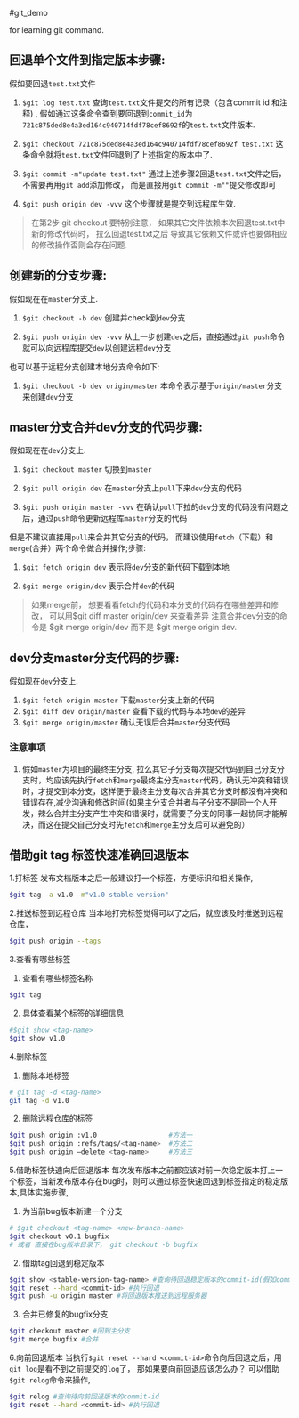 #git_demo 

for learning git command.


## 回退单个文件到指定版本步骤:

假如要回退`test.txt`文件

1. `$git log test.txt`  查询`test.txt`文件提交的所有记录（包含commit id 和注释) , 假如通过这条命令查到要回退到`commit_id`为`721c875ded8e4a3ed164c940714fdf78cef8692f`的`test.txt`文件版本.

2. `$git checkout 721c875ded8e4a3ed164c940714fdf78cef8692f test.txt`  这条命令就将`test.txt`文件回退到了上述指定的版本中了. 

3. `$git commit -m"update test.txt"` 通过上述步骤2回退`test.txt`文件之后，不需要再用`git add`添加修改， 而是直接用`git commit -m""`提交修改即可

4. `$git push origin dev -vvv` 这个步骤就是提交到远程库生效.


> 在第2步 git checkout 要特别注意， 如果其它文件依赖本次回退test.txt中新的修改代码时， 拉么回退test.txt之后 导致其它依赖文件或许也要做相应的修改操作否则会存在问题.


## 创建新的分支步骤:

假如现在在`master`分支上.

1. `$git checkout -b dev` 创建并check到`dev`分支

2. `$git push origin dev -vvv` 从上一步创建`dev`之后，直接通过`git push`命令就可以向远程库提交`dev`以创建远程`dev`分支

也可以基于远程分支创建本地分支命令如下:

1. `$git checkout -b dev origin/master` 本命令表示基于`origin/master`分支来创建`dev`分支


## master分支合并dev分支的代码步骤:

假如现在在`dev`分支上.

1. `$git checkout master` 切换到`master`

2. `$git pull origin dev`  在`master`分支上`pull`下来`dev`分支的代码

3. `$git push origin master -vvv` 在确认`pull`下拉的`dev`分支的代码没有问题之后，通过`push`命令更新远程库`master`分支的代码


但是不建议直接用`pull`来合并其它分支的代码， 而建议使用`fetch`（下载）和`merge`(合并）两个命令做合并操作;步骤:

1. `$git fetch origin dev` 表示将`dev`分支的新代码下载到本地

2. `$git merge origin/dev` 表示合并`dev`的代码


> 如果merge前， 想要看看fetch的代码和本分支的代码存在哪些差异和修改， 可以用$git diff master origin/dev 来查看差异
> 注意合并dev分支的命令是 $git merge origin/dev 而不是 $git merge origin dev.

## dev分支master分支代码的步骤:

假如现在`dev`分支上.

1. `$git fetch origin master` 下载`master`分支上新的代码
2. `$git diff dev origin/master`  查看下载的代码与本地`dev`的差异
3. `$git merge origin/master` 确认无误后合并`master`分支代码


### 注意事项

1.  假如`master`为项目的最终主分支, 拉么其它子分支每次提交代码到自己分支分支时，均应该先执行`fetch`和`merge`最终主分支`master`代码，确认无冲突和错误时，才提交到本分支，这样便于最终主分支每次合并其它分支时都没有冲突和错误存在,减少沟通和修改时间(如果主分支合并者与子分支不是同一个人开发，辣么合并主分支产生冲突和错误时，就需要子分支的同事一起协同才能解决，而这在提交自己分支时先`fetch`和`merge`主分支后可以避免的）

## 借助git tag 标签快速准确回退版本

1.打标签
发布文档版本之后一般建议打一个标签，方便标识和相关操作,
```bash 
$git tag -a v1.0 -m"v1.0 stable version"
```
2.推送标签到远程仓库
当本地打完标签觉得可以了之后，就应该及时推送到远程仓库，
```bash 
$git push origin --tags
```

3.查看有哪些标签
1. 查看有哪些标签名称
```bash
$git tag
```
2. 具体查看某个标签的详细信息
```bash 
#$git show <tag-name>
$git show v1.0
```

4.删除标签
1. 删除本地标签
```bash
# git tag -d <tag-name>
git tag -d v1.0
```
2. 删除远程仓库的标签
```bash 
$git push origin :v1.0					#方法一
$git push origin :refs/tags/<tag-name>  #方法二
$git push origin –delete <tag-name>     #方法三
```

5.借助标签快速向后回退版本
每次发布版本之前都应该对前一次稳定版本打上一个标签，当新发布版本存在bug时，则可以通过标签快速回退到标签指定的稳定版本,具体实施步骤,
1. 为当前bug版本新建一个分支
```bash
# $git checkout <tag-name> <new-branch-name>
$git checkout v0.1 bugfix 
# 或者 直接在bug版本目录下， git checkout -b bugfix 
```
2. 借助tag回退到稳定版本
```bash
$git show <stable-version-tag-name> #查询待回退稳定版本的commit-id(假如commit-id 前六位123456)
$git reset --hard <commit-id> #执行回退
$git push -u origin master #将回退版本推送到远程服务器
```
3. 合并已修复的bugfix分支
```bash
$git checkout master #回到主分支
$git merge bugfix #合并
```

6.向前回退版本
当执行`$git reset --hard <commit-id>`命令向后回退之后，用`git log`是看不到之前提交的`log`了， 那如果要向前回退应该怎么办？ 可以借助`$git relog`命令来操作, 
```bash 
$git relog #查询待向前回退版本的commit-id
$git reset --hard <commit-id> #执行回退
```

